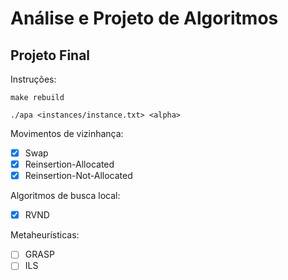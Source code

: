 <h1>Análise e Projeto de Algoritmos</h1>

<h2>Projeto Final</h2>

Instruções:

    make rebuild

    ./apa <instances/instance.txt> <alpha>

Movimentos de vizinhança:

- [x] Swap
- [X] Reinsertion-Allocated
- [X] Reinsertion-Not-Allocated

Algoritmos de busca local:

- [X] RVND

Metaheurísticas:

- [ ] GRASP
- [ ] ILS